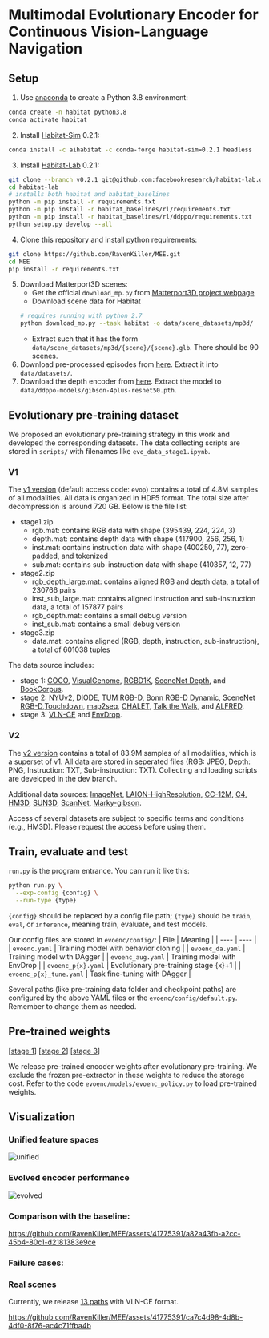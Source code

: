 # Multimodal Evolutionary Encoder for Continuous Vision-Language Navigation

## Setup
1. Use [anaconda](https://anaconda.org/) to create a Python 3.8 environment:
```bash
conda create -n habitat python3.8
conda activate habitat
```
2. Install [Habitat-Sim](https://github.com/facebookresearch/habitat-sim/tree/v0.2.1) 0.2.1:
```bash
conda install -c aihabitat -c conda-forge habitat-sim=0.2.1 headless
```
3. Install [Habitat-Lab](https://github.com/facebookresearch/habitat-lab/tree/v0.2.1) 0.2.1:
```bash
git clone --branch v0.2.1 git@github.com:facebookresearch/habitat-lab.git
cd habitat-lab
# installs both habitat and habitat_baselines
python -m pip install -r requirements.txt
python -m pip install -r habitat_baselines/rl/requirements.txt
python -m pip install -r habitat_baselines/rl/ddppo/requirements.txt
python setup.py develop --all
```
4. Clone this repository and install python requirements:
```bash
git clone https://github.com/RavenKiller/MEE.git
cd MEE
pip install -r requirements.txt
```
5. Download Matterport3D scenes:
   + Get the official `download_mp.py` from [Matterport3D project webpage](https://niessner.github.io/Matterport/)
   + Download scene data for Habitat
    ```bash
    # requires running with python 2.7
    python download_mp.py --task habitat -o data/scene_datasets/mp3d/
    ```
   + Extract such that it has the form `data/scene_datasets/mp3d/{scene}/{scene}.glb`. There should be 90 scenes.
6. Download pre-processed episodes from [here](https://www.jianguoyun.com/p/DRKVWtQQhY--CRiE0voEIAA). Extract it into `data/datasets/`.
7. Download the depth encoder from [here](https://www.jianguoyun.com/p/DREiSbAQhY--CRjv0foEIAA). Extract the model to `data/ddppo-models/gibson-4plus-resnet50.pth`.

## Evolutionary pre-training dataset
We proposed an evolutionary pre-training strategy in this work and developed the corresponding datasets. The data collecting scripts are stored in `scripts/` with filenames like `evo_data_stage1.ipynb`.

### V1
The [v1 version](https://pan.baidu.com/s/1smZFxuhxsPaF6dSjI0QHUw) (default access code: `evop`) contains a total of 4.8M samples of all modalities. All data is organized in HDF5 format. The total size after decompression is around 720 GB. Below is the file list:
+ stage1.zip
    + rgb.mat: contains RGB data with shape (395439, 224, 224, 3)
    + depth.mat: contains depth data with shape (417900, 256, 256, 1)
    + inst.mat: contains instruction data with shape (400250, 77), zero-padded, and tokenized
    + sub.mat: contains sub-instruction data with shape (410357, 12, 77)
+ stage2.zip
    + rgb_depth_large.mat: contains aligned RGB and depth data, a total of 230766 pairs
    + inst_sub_large.mat: contains aligned instruction and sub-instruction data, a total of 157877 pairs
    + rgb_depth.mat: contains a small debug version
    + inst_sub.mat: contains a small debug version
+ stage3.zip
    + data.mat: contains aligned (RGB, depth, instruction, sub-instruction), a total of 601038 tuples 

The data source includes:
+ stage 1: [COCO](https://cocodataset.org/#home), [VisualGenome](https://visualgenome.org/), [RGBD1K](https://github.com/xuefeng-zhu5/RGBD1K), [SceneNet Depth](https://robotvault.bitbucket.io/scenenet-rgbd.html), and [BookCorpus](https://huggingface.co/datasets/bookcorpus).
+ stage 2: [NYUv2](http://horatio.cs.nyu.edu/mit/silberman/nyu_depth_v2/nyu_depth_v2_labeled.mat), [DIODE](https://diode-dataset.org/), [TUM RGB-D](https://vision.in.tum.de/data/datasets/rgbd-dataset/download), [Bonn RGB-D Dynamic](http://www.ipb.uni-bonn.de/data/rgbd-dynamic-dataset/), [SceneNet RGB-D](https://robotvault.bitbucket.io/scenenet-rgbd.html),[Touchdown](https://github.com/lil-lab/touchdown), [map2seq](https://map2seq.schumann.pub/dataset/download/), [CHALET](https://github.com/lil-lab/chalet), [Talk the Walk](https://github.com/facebookresearch/talkthewalk), and [ALFRED](https://github.com/askforalfred/alfred).
+ stage 3: [VLN-CE](https://github.com/jacobkrantz/VLN-CE) and [EnvDrop](https://github.com/airsplay/R2R-EnvDrop).

### V2
The [v2 version](https://pan.baidu.com/s/14RmyVNhOjpKJz2IFqU_gQg) contains a total of 83.9M samples of all modalities, which is a superset of v1.
All data are stored in seperated files (RGB: JPEG, Depth: PNG, Instruction: TXT, Sub-instruction: TXT). 
Collecting and loading scripts are developed in the dev branch.

Additional data sources:
[ImageNet](https://www.image-net.org/), [LAION-HighResolution](https://huggingface.co/datasets/laion/laion-high-resolution), [CC-12M](https://github.com/google-research-datasets/conceptual-12m), [C4](https://www.tensorflow.org/datasets/catalog/c4), [HM3D](https://aihabitat.org/datasets/hm3d/), [SUN3D](https://sun3d.cs.princeton.edu/), [ScanNet](http://www.scan-net.org/), [Marky-gibson](https://github.com/google-research-datasets/RxR/blob/main/marky-mT5/README.md).

Access of several datasets are subject to specific terms and conditions (e.g., HM3D). Please request the access before using them.

## Train, evaluate and test
`run.py` is the program entrance. You can run it like this:
```bash
python run.py \
  --exp-config {config} \
  --run-type {type}
```
`{config}` should be replaced by a config file path; `{type}` should be `train`, `eval`, or `inference`, meaning train, evaluate, and test models.

Our config files are stored in `evoenc/config/`:
| File | Meaning |
| ---- | ---- |
| `evoenc.yaml` | Training model with behavior cloning |
| `evoenc_da.yaml` | Training model with DAgger |
| `evoenc_aug.yaml` | Training model with EnvDrop |
| `evoenc_p{x}.yaml` | Evolutionary pre-training stage {x}+1 |
| `evoenc_p{x}_tune.yaml` | Task fine-tuning with DAgger |

Several paths (like pre-training data folder and checkpoint paths) are configured by the above YAML files or the `evoenc/config/default.py`. Remember to change them as needed.

## Pre-trained weights
\[[stage 1](https://www.jianguoyun.com/p/DQDYoIIQhY--CRiy0_oEIAA)\] \[[stage 2](https://www.jianguoyun.com/p/DYfUQDQQhY--CRi80_oEIAA)\] \[[stage 3](https://www.jianguoyun.com/p/DfU_ZLgQhY--CRjB0_oEIAA)\]

We release pre-trained encoder weights after evolutionary pre-training. We exclude the frozen pre-extractor in these weights to reduce the storage cost. Refer to the code `evoenc/models/evoenc_policy.py` to load pre-trained weights.

## Visualization
### Unified feature spaces
![unified](https://github.com/RavenKiller/MEE/assets/41775391/d26de2a4-d687-45eb-b2e9-3b22b68a929d)



### Evolved encoder performance
![evolved](https://github.com/RavenKiller/MEE/assets/41775391/1364edc2-c561-4e09-9241-f0d306be8652)




### Comparison with the baseline:


https://github.com/RavenKiller/MEE/assets/41775391/a82a43fb-a2cc-45b4-80c1-d2181383e9ce





### Failure cases:

### Real scenes

Currently, we release [13 paths](https://www.jianguoyun.com/p/DcB0_TwQlY_kBxivhrsFIAA) with VLN-CE format.

https://github.com/RavenKiller/MEE/assets/41775391/ca7c4d98-4d8b-4df0-8f76-ac4c71ffba4b

